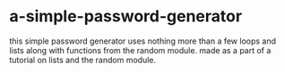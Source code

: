 # a-simple-password-generator
 this simple password generator uses nothing more than a few loops and lists along with functions from the random module. made as a part of a tutorial on lists and the random module.
